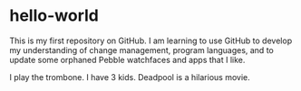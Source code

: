 # hello-world
This is my first repository on GitHub.  I am learning to use GitHub to develop my understanding of change management, program languages, and to update some orphaned Pebble watchfaces and apps that I like.

I play the trombone.  I have 3 kids.  Deadpool is a hilarious movie.
